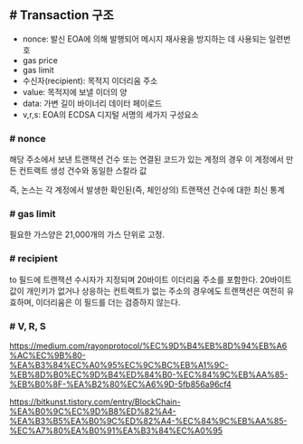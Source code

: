 ## # Transaction 구조

 - nonce: 발신 EOA에 의해 발행되어 메시지 재사용을 방지하는 데 사용되는 일련번호
 - gas price
 - gas limit
 - 수신자(recipient): 목적지 이더리움 주소
 - value: 목적지에 보낼 이더의 양
 - data: 가변 길이 바이너리 데이터 페이로드
 - v,r,s: EOA의 ECDSA 디지털 서명의 세가지 구성요소

### # nonce

해당 주소에서 보낸 트랜잭션 건수 또는 연결된 코드가 있는 계정의 경우 이 계정에서 만든 컨트랙트 생성 건수와 동일한 스칼라 값

즉, 논스는 각 계정에서 발생한 확인된(즉, 체인상의) 트랜잭션 건수에 대한 최신 통계

### # gas limit

필요한 가스양은 21,000개의 가스 단위로 고정.

### # recipient

to 필드에 트랜잭션 수시자가 지정되며 20바이트 이더리움 주소를 포함한다.
20바이트 값이 개인키가 없거나 상응하는 컨트랙트가 없는 주소의 경우에도 트랜잭션은 여전히 유효하며, 이더리움은 이 필드를 더는 검증하지 않는다.

### # V, R, S

https://medium.com/rayonprotocol/%EC%9D%B4%EB%8D%94%EB%A6%AC%EC%9B%80-%EA%B3%84%EC%A0%95%EC%9C%BC%EB%A1%9C-%EB%8D%B0%EC%9D%B4%ED%84%B0-%EC%84%9C%EB%AA%85-%EB%B0%8F-%EA%B2%80%EC%A6%9D-5fb856a96cf4


https://bitkunst.tistory.com/entry/BlockChain-%EA%B0%9C%EC%9D%B8%ED%82%A4-%EA%B3%B5%EA%B0%9C%ED%82%A4-%EC%84%9C%EB%AA%85-%EC%A7%80%EA%B0%91%EA%B3%84%EC%A0%95
